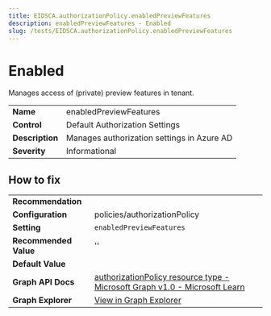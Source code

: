 ```yaml
---
title: EIDSCA.authorizationPolicy.enabledPreviewFeatures
description: enabledPreviewFeatures - Enabled 
slug: /tests/EIDSCA.authorizationPolicy.enabledPreviewFeatures
---
```


# Enabled 

Manages access of (private) preview features in tenant.

| | |
|-|-|
| **Name** | enabledPreviewFeatures |
| **Control** | Default Authorization Settings |
| **Description** | Manages authorization settings in Azure AD |
| **Severity** | Informational |

## How to fix
| | |
|-|-|
| **Recommendation** |  |
| **Configuration** | policies/authorizationPolicy |
| **Setting** | `enabledPreviewFeatures` |
| **Recommended Value** | '' |
| **Default Value** |  |
| **Graph API Docs** | [authorizationPolicy resource type - Microsoft Graph v1.0 - Microsoft Learn](https://learn.microsoft.com/en-us/graph/api/resources/authorizationpolicy) |
| **Graph Explorer** | [View in Graph Explorer](https://developer.microsoft.com/en-us/graph/graph-explorer?request=policies/authorizationPolicy&method=GET&version=beta&GraphUrl=https://graph.microsoft.com) |



